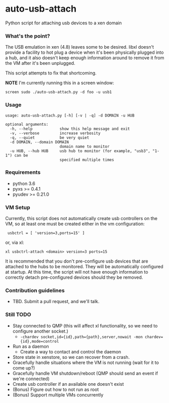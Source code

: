 # auto-usb-attach #

Python script for attaching usb devices to a xen domain

### What's the point? ###

The USB emulation in xen (4.8) leaves some to be desired.  libxl doesn't provide a facility
to hot plug a device when it's been physically plugged into a hub, and it also doesn't keep
enough information around to remove it from the VM after it's been unplugged.

This script attempts to fix that shortcoming.


**NOTE** I'm currently running this in a screen window:

    screen sudo ./auto-usb-attach.py -d foo -u usb1

### Usage ###

    usage: auto-usb-attach.py [-h] [-v | -q] -d DOMAIN -u HUB
    
    optional arguments:
      -h, --help            show this help message and exit
      -v, --verbose         increase verbosity
      -q, --quiet           be very quiet
      -d DOMAIN, --domain DOMAIN
                            domain name to monitor
      -u HUB, --hub HUB     usb hub to monitor (for example, "usb3", "1-1") can be
                            specified multiple times


### Requirements ###

* python 3.6
* pyxs >= 0.4.1
* pyudev >= 0.21.0

### VM Setup ###

Currently, this script does not automatically create usb controllers
on the VM, so at least one must be created either in the vm
configuration:

     usbctrl = [ 'version=3,ports=15' ]

or, via xl:

    xl usbctrl-attach <domain> version=3 ports=15

It is recommended that you don't pre-configure usb devices that are
attached to the hubs to be monitored.  They will be automatically
configured at startup.  At this time, the script will not have enough
information to correctly detach pre-configured devices should they
be removed.

### Contribution guidelines ###

* TBD.  Submit a pull request, and we'll talk.

### Still TODO ###

* Stay connected to QMP (this will affect xl functionality, so we need
    to configure another socket.)
  * `-chardev socket,id={id},path={path},server,nowait -mon chardev={id},mode=control`
* Run as a daemon
  * Create a way to contact and control the daemon
* Store state in xenstore, so we can recover from a crash.
* Gracefully handle situations where the VM is not running (wait for it to come up?)
* Gracefully handle VM shutdown/reboot (QMP should send an event if we're connected)
* Create usb controller if an available one doesn't exist
* (Bonus) Figure out how to not run as root
* (Bonus) Support multiple VMs concurrently

